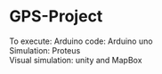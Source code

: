 # GPS-Project
To execute:   Arduino 
code: Arduino uno    
Simulation: Proteus     
Visual simulation: unity and MapBox
